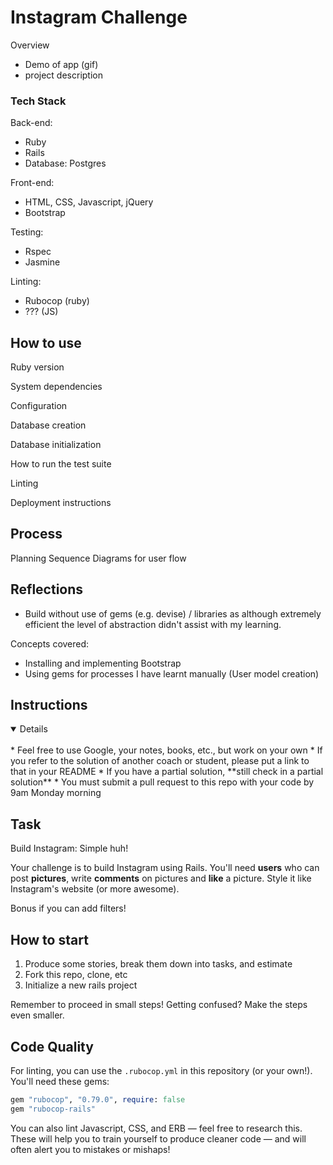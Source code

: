 Instagram Challenge
===================
Overview
- Demo of app (gif)
- project description


### Tech Stack
Back-end:
* Ruby
* Rails
* Database: Postgres

Front-end:
* HTML, CSS, Javascript, jQuery
* Bootstrap

Testing:
* Rspec
* Jasmine

Linting:
* Rubocop (ruby)
* ??? (JS)
## How to use
Ruby version

System dependencies

Configuration

Database creation

Database initialization

How to run the test suite

Linting

Deployment instructions
## Process
Planning
Sequence Diagrams for user flow
## Reflections
* Build without use of gems (e.g. devise) / libraries as although extremely efficient the level of abstraction didn't assist with my learning. 

Concepts covered:

* Installing and implementing Bootstrap
* Using gems for processes I have learnt manually (User model creation)
## Instructions
<details open>
<br>
* Feel free to use Google, your notes, books, etc., but work on your own
* If you refer to the solution of another coach or student, please put a link to that in your README
* If you have a partial solution, **still check in a partial solution**
* You must submit a pull request to this repo with your code by 9am Monday morning

## Task

Build Instagram: Simple huh!

Your challenge is to build Instagram using Rails. You'll need **users** who can post **pictures**, write **comments** on pictures and **like** a picture. Style it like Instagram's website (or more awesome).

Bonus if you can add filters!

## How to start

1. Produce some stories, break them down into tasks, and estimate
2. Fork this repo, clone, etc
3. Initialize a new rails project

Remember to proceed in small steps! Getting confused? Make the steps even smaller.

## Code Quality

For linting, you can use the `.rubocop.yml` in this repository (or your own!).
You'll need these gems:

```ruby
gem "rubocop", "0.79.0", require: false
gem "rubocop-rails"
```

You can also lint Javascript, CSS, and ERB — feel free to research this. These
will help you to train yourself to produce cleaner code — and will often alert
you to mistakes or mishaps!
</details>
